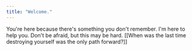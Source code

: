 ```yaml
---
title: "Welcome."
---
```

You're here because there's something you don't remember. I'm here to help you. Don't be afraid, but this may be hard. [[When was the last time destroying yourself was the only path forward?]]
